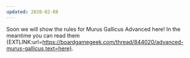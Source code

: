 ```yaml
---
updated: 2020-02-08
---
```


Soon we will show the rules for Murus Gallicus Advanced here! In the meantime you can read them {EXTLINK:url=https://boardgamegeek.com/thread/844020/advanced-murus-gallicus,text=here}.
